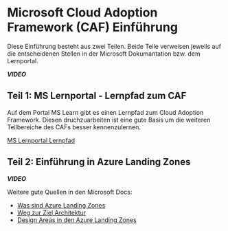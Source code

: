 # Microsoft Cloud Adoption Framework (CAF) Einführung

Diese Einführung besteht aus zwei Teilen. Beide Teile verweisen jeweils auf die entscheidenen Stellen in der Microsoft Dokumantation bzw. dem Lernportal.

***VIDEO***

## Teil 1: MS Lernportal - Lernpfad zum CAF

Auf dem Portal MS Learn gibt es einen Lernpfad zum Cloud Adoption Framework. Diesen druchzuarbeiten ist eine gute Basis um die weiteren Teilbereiche des CAFs besser kennenzulernen.

[MS Lernportal Lernpfad](https://docs.microsoft.com/learn/modules/microsoft-cloud-adoption-framework-for-azure/)

## Teil 2: Einführung in Azure Landing Zones

***VIDEO***

Weitere gute Quellen in den Microsoft Docs:

- [Was sind Azure Landing Zones](https://docs.microsoft.com/azure/cloud-adoption-framework/ready/landing-zone/?ns-enrollment-type=Collection&ns-enrollment-id=o50rfk558qj4xo)
- [Weg zur Ziel Architektur](https://docs.microsoft.com/azure/cloud-adoption-framework/ready/landing-zone/landing-zone-journey?ns-enrollment-type=Collection&ns-enrollment-id=o50rfk558qj4xo)
- [Design Areas in den Azure Landing Zones](https://docs.microsoft.com/azure/cloud-adoption-framework/ready/landing-zone/design-areas?ns-enrollment-type=Collection&ns-enrollment-id=o50rfk558qj4xo)
